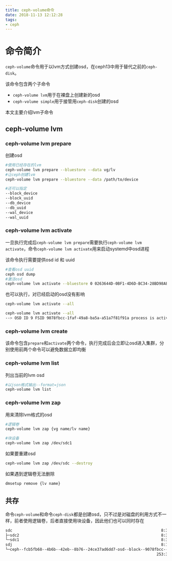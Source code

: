 ```yaml
---
title: ceph-volume命令
date: 2018-11-13 12:12:28
tags:
- ceph
---
```


# 命令简介

`ceph-volume`命令用于以lvm方式创建osd，在ceph13中用于替代之前的`ceph-disk`。

该命令包含两个子命令

- `ceph-volume lvm`用于在裸盘上创建新的osd
- `ceph-volume simple`用于接管用`ceph-disk`创建的osd

本文主要介绍lvm子命令

<!--more-->

## ceph-volume lvm

### ceph-volume lvm prepare

创建osd

```bash
#使用已经存在的lvm
ceph-volume lvm prepare --bluestore --data vg/lv
#让ceph创建lvm
ceph-volume lvm prepare --bluestore --data /path/to/device

#还可以指定
--block_device
--block_uuid
--db_device
--db_uuid
--wal_device
--wal_uuid
```

### ceph-volume lvm activate

一旦执行完成后`ceph-volume lvm prepare`需要执行`ceph-volume lvm activate`，命令`ceph-volume lvm activate`用来启动systemd中osd进程

该命令执行需要提供osd id 和 uuid

```bash
#查看osd uuid
ceph osd dump 
#激活osd
ceph-volume lvm activate --bluestore 0 0263644D-0BF1-4D6D-BC34-28BD98AE3BC8
```

也可以执行，对已经启动的osd没有影响

```bash
ceph-volume lvm activate --all

ceph-volume lvm activate --all
--> OSD ID 9 FSID 9078fbcc-1faf-49a8-ba5a-a51a7f81f91a process is active. Skipping activation
```

### ceph-volume lvm create

该命令包含`prepare`和`activate`两个命令，执行完成后会立即让osd进入集群，分别使用前两个命令可以避免数据立即均衡

### ceph-volume lvm list

列出当前的lvm osd

```bash
#以json格式输出--format=json
ceph-volume lvm list 
```

### ceph-volume lvm zap

用来清除lvm格式的osd

```bash
#逻辑卷
ceph-volume lvm zap {vg name/lv name}

#块设备
ceph-volume lvm zap /dev/sdc1
```

如果要重建osd

```bash
ceph-volume lvm zap /dev/sdc --destroy
```

如果遇到逻辑卷无法删除

```bash
dmsetup remove {lv name}
```

## 共存

命令`ceph-volume`和命令`ceph-disk`都是创建osd，只不过是对磁盘的利用方式不一样，前者使用逻辑卷，后者直接使用块设备，因此他们也可以同时存在

```bash
sdc                                                                 8:32   0 558.4G  0 disk
├─sdc2                                                              8:34   0 558.3G  0 part
└─sdc1                                                              8:33   0   100M  0 part /var/lib/ceph/osd/ceph-6
sdj                                                                 8:144  0 558.4G  0 disk
└─ceph--fcb5fb68--4b6b--42eb--8b76--24ce37ad6dd7-osd--block--9078fbcc--1faf--49a8--ba5a--a51a7f81f91a
                                                                  253:3    0 558.4G  0 lvm
```



